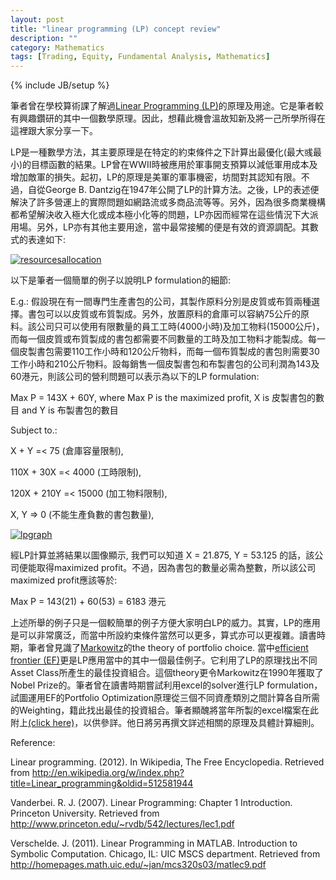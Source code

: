```yaml
---
layout: post
title: "linear programming (LP) concept review"
description: ""
category: Mathematics
tags: [Trading, Equity, Fundamental Analysis, Mathematics]
---
```

{% include JB/setup %}

筆者曾在學校算術課了解過[Linear Programming (LP)](http://en.wikipedia.org/wiki/Linear_programming)的原理及用途。它是筆者較有興趣鑽研的其中一個數學原理。因此，想藉此機會溫故知新及將一己所學所得在這裡跟大家分享一下。

LP是一種數學方法，其主要原理是在特定的約束條件之下計算出最優化(最大彧最小)的目標函數的結果。LP曾在WWII時被應用於軍事開支預算以減低軍用成本及增加敵軍的損失。起初，LP的原理是美軍的軍事機密，坊間對其認知有限。不過，自從George B. Dantzig在1947年公開了LP的計算方法。之後，LP的表述便解決了許多營運上的實際問題如網路流或多商品流等等。另外，因為很多商業機構都希望解決收入極大化或成本極小化等的問題，LP亦因而經常在這些情況下大派用場。另外，LP亦有其他主要用途，當中最常接觸的便是有效的資源調配。其數式的表達如下:

[![resourcesallocation](http://ryancheng.s3.amazonaws.com/Linear%20Programming/resourcesallocatelpmathexpress.png)](http://www.princeton.edu/~rvdb/542/lectures/lec1.pdf)

以下是筆者一個簡單的例子以說明LP formulation的細節:

E.g.:
假設現在有一間專門生產書包的公司，其製作原料分別是皮質或布質兩種選擇。書包可以以皮質或布質製成。另外，放置原料的倉庫可以容納75公斤的原料。該公司只可以使用有限數量的員工工時(4000小時)及加工物料(15000公斤)，而每一個皮質或布質製成的書包都需要不同數量的工時及加工物料才能製成。每一個皮製書包需要110工作小時和120公斤物料，而每一個布質製成的書包則需要30工作小時和210公斤物料。設每銷售一個皮製書包和布製書包的公司利潤為143及60港元，則該公司的營利問題可以表示為以下的LP formulation:

Max P = 143X + 60Y, where Max P is the maximized profit, X is 皮製書包的數目 and Y is 布製書包的數目

Subject to.:

X + Y =< 75  		(倉庫容量限制),

110X + 30X =< 4000	(工時限制),

120X + 210Y =< 15000	(加工物料限制),

X, Y => 0			(不能生產負數的書包數量),

[![lpgraph](http://ryancheng.s3.amazonaws.com/Linear%20Programming/lpgraph.png)](http://homepages.math.uic.edu/~jan/mcs320s03/matlec9.pdf)

經LP計算並將結果以圖像顯示, 我們可以知道 X = 21.875, Y = 53.125 的話，該公司便能取得maximized profit。不過，因為書包的數量必需為整數，所以該公司maximized profit應該等於:

Max P = 143(21) + 60(53) = 6183 港元

上述所舉的例子只是一個較簡單的例子方便大家明白LP的威力。其實，LP的應用是可以非常廣泛，而當中所設約束條件當然可以更多，算式亦可以更複雜。讀書時期，筆者曾見識了[Markowitz]( http://en.wikipedia.org/wiki/Harry_Markowitz)的the theory of portfolio choice. 當中[efficient frontier (EF)]( http://en.wikipedia.org/wiki/Modern_portfolio_theory)更是LP應用當中的其中一個最佳例子。它利用了LP的原理找出不同Asset Class所產生的最佳投資組合。這個theory更令Markowitz在1990年獲取了Nobel Prize的。筆者曾在讀書時期嘗試利用excel的solver進行LP formulation，試圖運用EF的Portfolio Optimization原理從三個不同資產類別之間計算各自所需的Weighting，籍此找出最佳的投資組合。筆者顯醜將當年所製的excel檔案在此附上[(click here)]( http://ryancheng.s3.amazonaws.com/Linear%20Programming/MPT.xls)，以供參詳。他日將另再撰文詳述相關的原理及具體計算細則。

Reference:

Linear programming. (2012). In Wikipedia, The Free Encyclopedia. Retrieved from http://en.wikipedia.org/w/index.php?title=Linear_programming&oldid=512581944

Vanderbei. R. J. (2007). Linear Programming: Chapter 1 Introduction. Princeton University. Retrieved from http://www.princeton.edu/~rvdb/542/lectures/lec1.pdf

Verschelde. J. (2011). Linear Programming in MATLAB. Introduction to Symbolic Computation. Chicago, IL: UIC MSCS department. Retrieved from http://homepages.math.uic.edu/~jan/mcs320s03/matlec9.pdf
